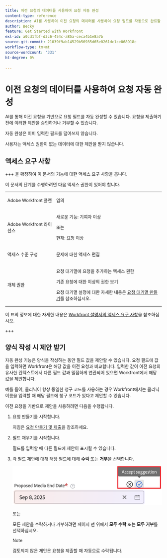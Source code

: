 ```yaml
---
title: 이전 요청의 데이터를 사용하여 요청 자동 완성
content-type: reference
description: AI를 사용하여 이전 요청의 데이터를 사용하여 요청 필드를 자동으로 완료할 수 있습니다.
author: Becky
feature: Get Started with Workfront
exl-id: a0cd1fbf-d3c6-454c-a85a-ceca4b1e8a7b
source-git-commit: 21039f9ab14529b56935d65e0261dc1ce068918c
workflow-type: tm+mt
source-wordcount: '331'
ht-degree: 0%

---
```


# 이전 요청의 데이터를 사용하여 요청 자동 완성

AI를 통해 이전 요청을 기반으로 요청 필드를 자동 완성할 수 있습니다. 요청을 제출하기 전에 이러한 제안을 승인하거나 거부할 수 있습니다.

자동 완성은 이미 입력한 필드를 덮어쓰지 않습니다.

사용자는 액세스 권한이 없는 데이터에 대한 제안을 받지 않습니다.

## 액세스 요구 사항

+++ 을 확장하여 이 문서의 기능에 대한 액세스 요구 사항을 봅니다.

이 문서의 단계를 수행하려면 다음 액세스 권한이 있어야 합니다.

<table style="table-layout:auto"> 
 <col> 
 <col> 
 <tbody> 
  <tr> 
   <td role="rowheader">Adobe Workfront 플랜</td> 
   <td> <p>임의 </p> </td> 
  </tr> 
  <tr> 
   <td role="rowheader">Adobe Workfront 라이선스</td> 
   <td> <p>새로운 기능: 기여자 이상</p>
   또는
   <p>현재: 요청 이상</p>
    </td> 
  </tr> 
  <tr> 
   <td role="rowheader">액세스 수준 구성</td> 
   <td> <p>문제에 대한 액세스 편집</p>  </td> 
  </tr> 
   <td role="rowheader">개체 권한</td> 
   <td><p>요청 대기열에 요청을 추가하는 액세스 권한</p> <p>기존 요청에 대한 이상의 권한 보기</p> <p>요청 대기열 설정에 대한 자세한 내용은 <a href="../../../manage-work/requests/create-and-manage-request-queues/create-request-queue.md" class="MCXref xref">요청 대기열 만들기</a>를 참조하십시오. </p> </td> 
  <tr>
  </tr>
 </tbody> 
</table>

이 표의 정보에 대한 자세한 내용은 [Workfront 설명서의 액세스 요구 사항](/help/quicksilver/administration-and-setup/add-users/access-levels-and-object-permissions/access-level-requirements-in-documentation.md)을 참조하십시오.

+++

## 양식 작성 시 제안 받기

자동 완성 기능은 양식을 작성하는 동안 필드 값을 제안할 수 있습니다. 요청 필드에 값을 입력하면 Workfront은 해당 값을 이전 요청과 비교합니다. 입력한 값이 이전 요청의 유사한 컨텍스트에서 다른 필드 값과 밀접하게 연관되어 있으면 Workfront에서 해당 값을 제안합니다.

예를 들어, 클리닉이 항상 동일한 청구 코드를 사용하는 경우 Workfront에서는 클리닉 이름을 입력할 때 해당 필드에 청구 코드가 있다고 제안할 수 있습니다.

이전 요청을 기반으로 제안을 사용하려면 다음을 수행합니다.

1. 요청 만들기를 시작합니다.

   지침은 [요청 만들기 및 제출](/help/quicksilver/manage-work/requests/create-requests/create-submit-requests.md)을 참조하세요.

1. 필드 채우기를 시작합니다.

   필드를 입력할 때 다른 필드에 제안이 표시될 수 있습니다.

1. 각 필드 제안에 대해 해당 필드에 대해 **수락** 또는 **거부**&#x200B;을 선택합니다.

   ![제안 수락 또는 거부](assets/accept-reject-suggestion.png)

   또는

   모든 제안을 수락하거나 거부하려면 페이지 맨 위에서 **모두 수락** 또는 **모두 거부**&#x200B;를 선택하십시오.

   >[!NOTE]
   >
   >검토되지 않은 제안은 요청을 제출할 때 자동으로 수락됩니다.

